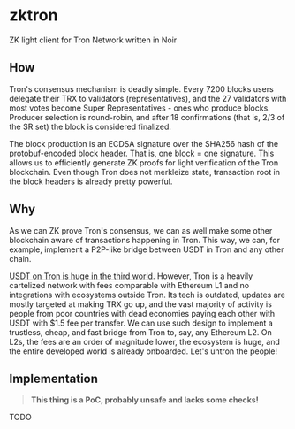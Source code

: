 # zktron
ZK light client for Tron Network written in Noir

## How

Tron's consensus mechanism is deadly simple. Every 7200 blocks users delegate their TRX to validators (representatives), and the 27 validators with most votes become Super Representatives - ones who produce blocks. Producer selection is round-robin, and after 18 confirmations (that is, 2/3 of the SR set) the block is considered finalized.

The block production is an ECDSA signature over the SHA256 hash of the protobuf-encoded block header. That is, one block = one signature. This allows us to efficiently generate ZK proofs for light verification of the Tron blockchain. Even though Tron does not merkleize state, transaction root in the block headers is already pretty powerful.

## Why

As we can ZK prove Tron's consensus, we can as well make some other blockchain aware of transactions happening in Tron. This way, we can, for example, implement a P2P-like bridge between USDT in Tron and any other chain.

[USDT on Tron is huge in the third world](https://mirror.xyz/0x8958D0c419BCDFB8A86b8c0089552bE015fbe364/ODhOuYjK80atc9_jGprXotSo3PNobT1PRLFtorXHBrA). However, Tron is a heavily cartelized network with fees comparable with Ethereum L1 and no integrations with ecosystems outside Tron. Its tech is outdated, updates are mostly targeted at making TRX go up, and the vast majority of activity is people from poor countries with dead economies paying each other with USDT with $1.5 fee per transfer. We can use such design to implement a trustless, cheap, and fast bridge from Tron to, say, any Ethereum L2. On L2s, the fees are an order of magnitude lower, the ecosystem is huge, and the entire developed world is already onboarded. Let's untron the people!

## Implementation

> **This thing is a PoC, probably unsafe and lacks some checks!**

TODO